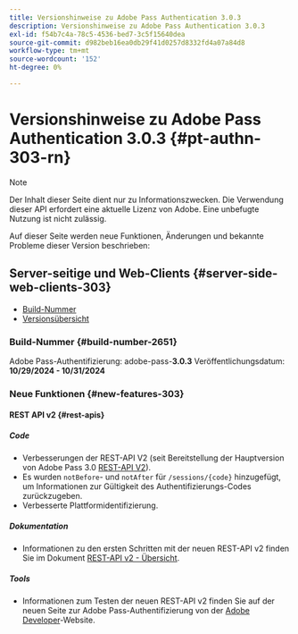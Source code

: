 ```yaml
---
title: Versionshinweise zu Adobe Pass Authentication 3.0.3
description: Versionshinweise zu Adobe Pass Authentication 3.0.3
exl-id: f54b7c4a-78c5-4536-bed7-3c5f15640dea
source-git-commit: d982beb16ea0db29f41d0257d8332fd4a07a84d8
workflow-type: tm+mt
source-wordcount: '152'
ht-degree: 0%

---
```


# Versionshinweise zu Adobe Pass Authentication 3.0.3 {#pt-authn-303-rn}

>[!NOTE]
>
>Der Inhalt dieser Seite dient nur zu Informationszwecken. Die Verwendung dieser API erfordert eine aktuelle Lizenz von Adobe. Eine unbefugte Nutzung ist nicht zulässig.

Auf dieser Seite werden neue Funktionen, Änderungen und bekannte Probleme dieser Version beschrieben:

## Server-seitige und Web-Clients {#server-side-web-clients-303}

* [Build-Nummer](#build-number-303)
* [Versionsübersicht](#release-overview-303)

### Build-Nummer {#build-number-2651}

Adobe Pass-Authentifizierung: adobe-pass-**3.0.3**
Veröffentlichungsdatum: **10/29/2024 - 10/31/2024**

### Neue Funktionen {#new-features-303}

#### REST API v2 {#rest-apis}

##### Code

* Verbesserungen der REST-API V2 (seit Bereitstellung der Hauptversion von Adobe Pass 3.0 [REST-API V2](../integration-guide-programmers/rest-apis/rest-api-v2/apis/rest-api-v2-apis-overview.md)).
* Es wurden `notBefore`- und `notAfter` für `/sessions/{code}` hinzugefügt, um Informationen zur Gültigkeit des Authentifizierungs-Codes zurückzugeben.
* Verbesserte Plattformidentifizierung.

##### Dokumentation

* Informationen zu den ersten Schritten mit der neuen REST-API v2 finden Sie im Dokument [REST-API v2 - Übersicht](../integration-guide-programmers/rest-apis/rest-api-v2/rest-api-v2-overview.md).

##### Tools

* Informationen zum Testen der neuen REST-API v2 finden Sie auf der neuen Seite zur Adobe Pass-Authentifizierung von der [Adobe Developer](https://developer.adobe.com/adobe-pass)-Website.
